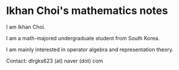 # Ikhan Choi's mathematics notes

I am Ikhan Choi.

I am a math-majored undergraduate student from South Korea.

I am mainly interested in operator algebra and representation theory.
<!--
 * Operator algebra and abstract harmonic analysis, with their applications to mathematical physics.
 * Representation theory regarding symmetries of physical systems.
 * Functional and harmonic analytic techniques applied in PDE problems.
 * Numerical and statistical simulations of some physical phenomena.
-->

Contact: dlrgks623 (at) naver (dot) com
